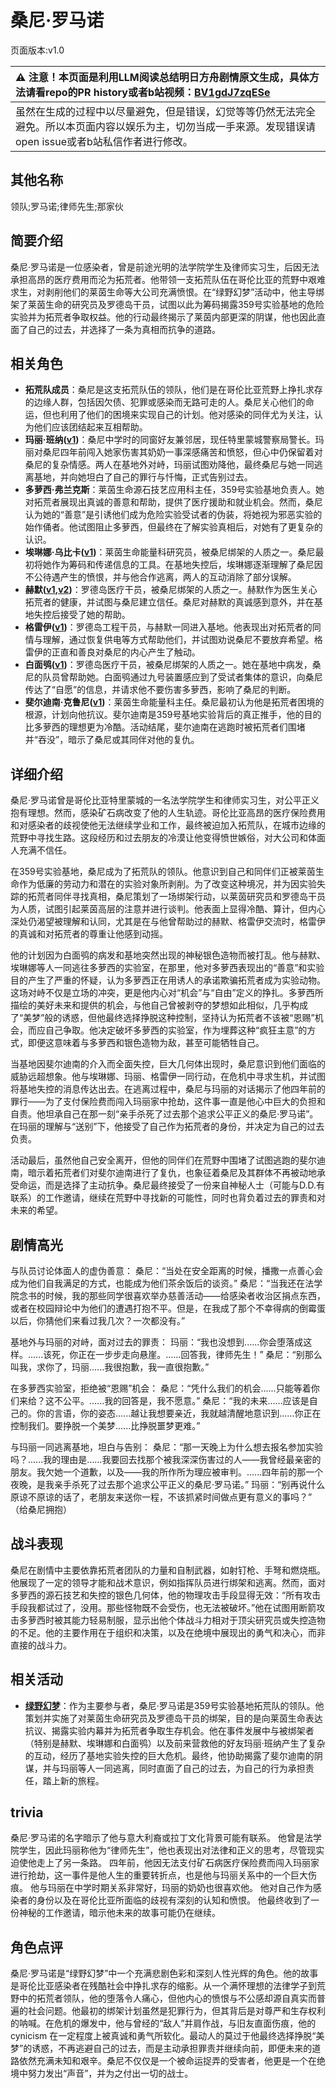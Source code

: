 # 桑尼·罗马诺
页面版本:v1.0
 

| :warning: 注意！本页面是利用LLM阅读总结明日方舟剧情原文生成，具体方法请看repo的PR history或者b站视频：[BV1gdJ7zqESe](https://www.bilibili.com/video/BV1gdJ7zqESe/)         |
|:----------------------------|
| 虽然在生成的过程中以尽量避免，但是错误，幻觉等等仍然无法完全避免。所以本页面内容以娱乐为主，切勿当成一手来源。发现错误请open issue或者b站私信作者进行修改。|



## 其他名称
领队;罗马诺;律师先生;那家伙
## 简要介绍
桑尼·罗马诺是一位感染者，曾是前途光明的法学院学生及律师实习生，后因无法承担高昂的医疗费用而沦为拓荒者。他带领一支拓荒队伍在哥伦比亚的荒野中艰难求生，对剥削他们的莱茵生命等大公司充满愤恨。在“绿野幻梦”活动中，他主导绑架了莱茵生命的研究员及罗德岛干员，试图以此为筹码揭露359号实验基地的危险实验并为拓荒者争取权益。他的行动最终揭示了莱茵内部更深的阴谋，他也因此直面了自己的过去，并选择了一条为真相而抗争的道路。
## 相关角色
-   **拓荒队成员**：桑尼是这支拓荒队伍的领队，他们是在哥伦比亚荒野上挣扎求存的边缘人群，包括因欠债、犯罪或感染而无路可走的人。桑尼关心他们的命运，但也利用了他们的困境来实现自己的计划。他对感染的同伴尤为关注，认为他们应该团结起来互相帮助。
-   **玛丽·班纳([v1](extended_char_0565a2.md))**：桑尼中学时的同窗好友兼邻居，现任特里蒙城警察局警长。玛丽对桑尼四年前闯入她家伤害其奶奶一事深感痛苦和愤怒，但心中仍保留着对桑尼的复杂情感。两人在基地外对峙，玛丽试图劝降他，最终桑尼与她一同逃离基地，并向她坦白了自己的罪行与忏悔，正式告别过去。
-   **多萝西·弗兰克斯**：莱茵生命源石技艺应用科主任，359号实验基地负责人。她对拓荒者展现出真诚的善意和帮助，提供了医疗援助和就业机会。然而，桑尼认为她的“善意”是引诱他们成为危险实验受试者的伪装，将她视为邪恶实验的始作俑者。他试图阻止多萝西，但最终在了解实验真相后，对她有了更复杂的认识。
-   **埃琳娜·乌比卡([v1](extended_char_7bc2a3.md))**：莱茵生命能量科研究员，被桑尼绑架的人质之一。桑尼最初将她作为筹码和传递信息的工具。在基地失控后，埃琳娜逐渐理解了桑尼因不公待遇产生的愤恨，并与他合作逃离，两人的互动消除了部分误解。
-   **赫默([v1](char_108_silent.md),[v2](../char_v3/char_108_silent.md))**：罗德岛医疗干员，被桑尼绑架的人质之一。赫默作为医生关心拓荒者的健康，并试图与桑尼建立信任。桑尼对赫默的真诚感到意外，并在基地失控后接受了她的帮助。
-   **格雷伊([v1](char_253_greyy.md))**：罗德岛工程干员，与赫默一同进入基地。他表现出对拓荒者的同情与理解，通过恢复供电等方式帮助他们，并试图劝说桑尼不要放弃希望。格雷伊的正直和善良对桑尼的内心产生了触动。
-   **白面鸮([v1](char_128_plosis.md))**：罗德岛医疗干员，被桑尼绑架的人质之一。她在基地中病发，桑尼的队员曾帮助她。白面鸮通过九号装置感应到了受试者集体的意识，向桑尼传达了“自愿”的信息，并请求他不要伤害多萝西，影响了桑尼的判断。
-   **斐尔迪南·克鲁尼([v1](extended_char_0157f6.md))**：莱茵生命能量科主任。桑尼最初认为他是拓荒者困境的根源，计划向他抗议。斐尔迪南是359号基地实验背后的真正推手，他的目的比多萝西的理想更为冷酷。活动结尾，斐尔迪南在逃跑时被拓荒者们围堵并“吞没”，暗示了桑尼或其同伴对他的复仇。
## 详细介绍
桑尼·罗马诺曾是哥伦比亚特里蒙城的一名法学院学生和律师实习生，对公平正义抱有理想。然而，感染矿石病改变了他的人生轨迹。哥伦比亚高昂的医疗保险费用和对感染者的歧视使他无法继续学业和工作，最终被迫加入拓荒队，在城市边缘的荒野中寻找生路。这段经历和过去朋友的冷漠让他变得愤世嫉俗，对大公司和体面人充满不信任。

在359号实验基地，桑尼成为了拓荒队的领队。他意识到自己和同伴们正被莱茵生命作为低廉的劳动力和潜在的实验对象所剥削。为了改变这种境况，并为因实验失踪的拓荒者同伴寻找真相，桑尼策划了一场绑架行动，以莱茵研究员和罗德岛干员为人质，试图引起莱茵高层的注意并进行谈判。他表面上显得冷酷、算计，但内心深处仍渴望被理解和认同，尤其是在与他曾帮助过的赫默、格雷伊交流时，格雷伊的真诚和对拓荒者的尊重让他感到动摇。

他的计划因为白面鸮的病发和基地突然出现的神秘银色造物而被打乱。他与赫默、埃琳娜等人一同逃往多萝西的实验室，在那里，他对多萝西表现出的“善意”和实验目的产生了严重的怀疑，认为多萝西正在用诱人的承诺欺骗拓荒者成为实验动物。这场对峙不仅是立场的冲突，更是他内心对“机会”与“自由”定义的挣扎。多萝西所描绘的美好未来和提供的机会，与他自己曾被剥夺的梦想如此相似，几乎构成了“美梦”般的诱惑，但他最终选择挣脱这种控制，坚持认为拓荒者不该被“恩赐”机会，而应自己争取。他决定破坏多萝西的实验室，作为埋葬这种“疯狂主意”的方式，即便这意味着与多萝西和银色造物为敌，甚至可能牺牲自己。

当基地因斐尔迪南的介入而全面失控，巨大几何体出现时，桑尼意识到他们面临的威胁远超想象。他与埃琳娜、玛丽、格雷伊一同行动，在危机中寻求生机，并试图将基地失控的消息传达出去。在逃离过程中，桑尼与玛丽的对话揭示了他四年前的罪行——为了支付保险费而闯入玛丽家中抢劫，这件事一直是他心中巨大的负担和自责。他坦承自己在那一刻“亲手杀死了过去那个追求公平正义的桑尼·罗马诺”。在玛丽的理解与“送别”下，他接受了自己作为拓荒者的身份，并决定为自己的过去负责。

活动最后，虽然他自己安全离开，但他的同伴们在荒野中围堵了试图逃跑的斐尔迪南，暗示着拓荒者们对斐尔迪南进行了复仇，也象征着桑尼及其群体不再被动地承受命运，而是选择了主动抗争。桑尼最终接受了一份来自神秘人士（可能与D.D.有联系）的工作邀请，继续在荒野中寻找新的可能性，同时也背负着过去的罪责和对未来的希望。
## 剧情高光
与队员讨论体面人的虚伪善意：
桑尼：“当处在安全距离的时候，播撒一点善心会成为他们自我满足的方式，也能成为他们茶余饭后的谈资。”
桑尼：“当我还在法学院念书的时候，我的那些同学很喜欢举办慈善活动——给感染者收治区捐点东西，或者在校园辩论中为他们的遭遇打抱不平。但是，在我成了那个不幸得病的倒霉蛋以后，你猜他们来看过我几次？一次都没有。”

基地外与玛丽的对峙，面对过去的罪责：
玛丽：“我也没想到......你会堕落成这样。......该死，你正在一步步走向悬崖。......回答我，律师先生！”
桑尼：“别那么叫我，求你了，玛丽......我很抱歉，我一直很抱歉。”

在多萝西实验室，拒绝被“恩赐”机会：
桑尼：“凭什么我们的机会......只能等着你们来给？这不公平。......我的回答是，我不愿意。”
桑尼：“我的未来......应该是自己的。你的言语，你的姿态......越让我想要亲近，我就越清醒地意识到......你正在控制我们。要挣脱一个美梦......比挣脱噩梦更难。”

与玛丽一同逃离基地，坦白与告别：
桑尼：“那一天晚上为什么想去报名参加实验吗？......我的理由是......我要回去找那个被我深深伤害过的人——我曾经最亲密的朋友。我欠她一个道歉，以及——我的所作所为理应被审判。......四年前的那一个夜晚，是我亲手杀死了过去那个追求公平正义的桑尼·罗马诺。”
玛丽：“别再说什么原谅不原谅的话了，老朋友来送你一程，不该抓紧时间做点更有意义的事吗？” （给桑尼拥抱）
## 战斗表现
桑尼在剧情中主要依靠拓荒者团队的力量和自制武器，如射钉枪、手弩和燃烧瓶。他展现了一定的领导才能和战术意识，例如指挥队员进行绑架和逃离。然而，面对多萝西的源石技艺和失控的银色几何体，他的物理攻击手段显得无效：“所有攻击手段我都试过了，没用。那些怪物既不会受伤，也无法被破坏。”他在试图用断箭攻击多萝西时被其能力轻易制服，显示出他个体战斗力相对于顶尖研究员或失控造物的不足。他的主要作用在于组织和决策，以及在绝境中展现出的勇气和决心，而非直接的战斗力。
## 相关活动
-   **[绿野幻梦](../stories/act19side.md)**：作为主要参与者，桑尼·罗马诺是359号实验基地拓荒队的领队。他策划并实施了对莱茵生命研究员及罗德岛干员的绑架，目的是向莱茵生命表达抗议、揭露实验内幕并为拓荒者争取生存机会。他在事件发展中与被绑架者（特别是赫默、埃琳娜和白面鸮）以及前来营救他的好友玛丽·班纳产生了复杂的互动，经历了基地实验失控的巨大危机。最终，他协助揭露了斐尔迪南的阴谋，并与玛丽等人一同逃离，同时直面了自己的过去，为自己的行为承担责任，踏上新的旅程。
## trivia
桑尼·罗马诺的名字暗示了他与意大利裔或拉丁文化背景可能有联系。
他曾是法学院学生，因此玛丽称他为“律师先生”，他也表现出对法律和正义的思考，尽管现实迫使他走上了另一条路。
四年前，他因无法支付矿石病医疗保险费而闯入玛丽家进行抢劫，这一事件是他人生的重要转折点，也是他与玛丽关系中的一个巨大伤痕。
他与玛丽在中学时期关系非常好，玛丽的奶奶也很喜欢他。
他对自己作为感染者的身份以及在哥伦比亚所面临的歧视有深刻的认知和愤恨。
他最终收到了一份神秘的工作邀请，暗示他未来的故事可能仍在继续。
## 角色点评
桑尼·罗马诺是“绿野幻梦”中一个充满悲剧色彩和深刻人性光辉的角色。他的故事是哥伦比亚感染者在残酷社会中挣扎求存的缩影。从一个满怀理想的法律学子到荒野中的拓荒者领队，他的堕落令人痛心，但他内心的愤恨与不公感却源自真实而普遍的社会问题。他最初的绑架计划虽然是犯罪行为，但其背后是对尊严和生存权利的呐喊。在危机的爆发中，他与曾经的“敌人”并肩作战，与旧友直面伤痕，他的 cynicism 在一定程度上被真诚和勇气所软化。最动人的莫过于他最终选择挣脱“美梦”的诱惑，不再逃避自己的过去，而是主动承担罪责并继续向前，即便未来的道路依然充满未知和艰辛。桑尼不仅仅是一个被命运捉弄的受害者，他更是一个在绝境中努力发出“声音”，并为之付出一切的战士。